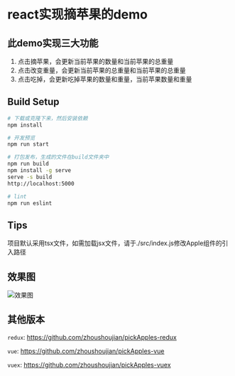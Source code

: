 # react实现摘苹果的demo

## 此demo实现三大功能

1. 点击摘苹果，会更新当前苹果的数量和当前苹果的总重量  
2. 点击改变重量，会更新当前苹果的总重量和当前苹果的总重量  
3. 点击吃掉，会更新吃掉苹果的数量和重量，当前苹果数量和重量  

## Build Setup

``` bash
# 下载或克隆下来，然后安装依赖
npm install

# 开发预览
npm run start

# 打包发布，生成的文件在build文件夹中
npm run build  
npm install -g serve  
serve -s build  
http://localhost:5000  

# lint
npm run eslint  
```

## Tips

项目默认采用tsx文件，如需加载jsx文件，请于./src/index.js修改Apple组件的引入路径

## 效果图

![效果图](https://github.com/zhoushoujian/pickApples-react/blob/master/view.png)

## 其他版本

```redux```: https://github.com/zhoushoujian/pickApples-redux  

```vue```: https://github.com/zhoushoujian/pickApples-vue  

```vuex```: https://github.com/zhoushoujian/pickApples-vuex  